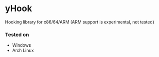 # yHook
Hooking library for x86/64/ARM (ARM support is experimental, not tested)
### Tested on
- Windows
- Arch Linux
